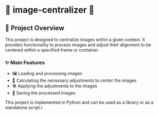 # 🌟 image-centralizer 🌟

## 📸 Project Overview

This project is designed to centralize images within a given context. It provides functionality to process images and adjust their alignment to be centered within a specified frame or container.

### ✨ Main Features
- 🖼️ Loading and processing images
- 📏 Calculating the necessary adjustments to center the images
- 🛠️ Applying the adjustments to the images
- 💾 Saving the processed images

This project is implemented in Python and can be used as a library or as a standalone script.r